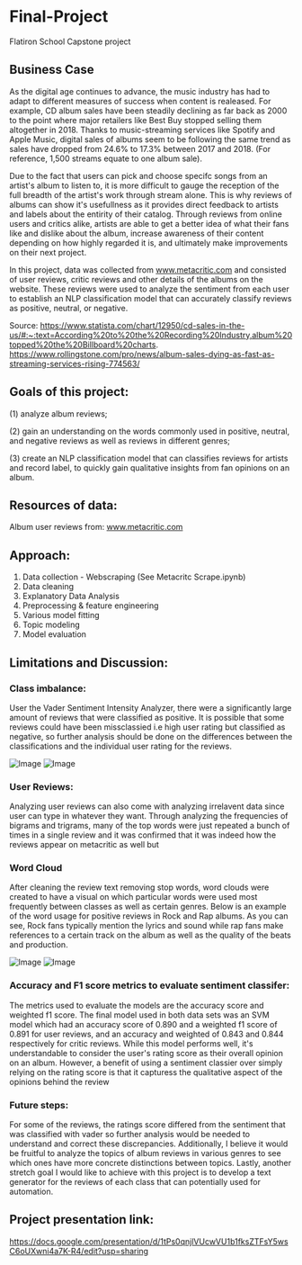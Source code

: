 # Final-Project
Flatiron School Capstone project

## Business Case
As the digital age continues to advance, the music industry has had to adapt to different measures of success when content is realeased. For example, CD album sales have been steadily declining as far back as 2000 to the point where major retailers like Best Buy stopped selling them altogether in 2018. Thanks to music-streaming services like Spotify and Apple Music, digital sales of albums seem to be following the same trend as sales have dropped from 24.6% to 17.3% between 2017 and 2018. (For reference, 1,500 streams equate to one album sale).

Due to the fact that users can pick and choose specifc songs from an artist's album to listen to, it is more difficult to gauge the reception of the full breadth of the artist's work through stream alone. This is why reviews of albums can show it's usefullness as it provides direct feedback to artists and labels about the entirity of their catalog. Through reviews from online users and critics alike, artists are able to get a better idea of what their fans like and dislike about the album, increase awareness of their content depending on how highly regarded it is, and ultimately make improvements on their next project. 

In this project, data was collected from www.metacritic.com and consisted of user reviews, critic reviews and other details of the albums on the website. These reviews were used to analyze the sentiment from each user to establish an NLP classification model that can accurately classify reviews as positive, neutral, or negative. 

Source:
https://www.statista.com/chart/12950/cd-sales-in-the-us/#:~:text=According%20to%20the%20Recording%20Industry,album%20topped%20the%20Billboard%20charts.
https://www.rollingstone.com/pro/news/album-sales-dying-as-fast-as-streaming-services-rising-774563/

## Goals of this project: 

(1) analyze album reviews; 

(2) gain an understanding on the words commonly used in positive, neutral, and negative reviews as well as reviews in different genres; 

(3) create an NLP classification model that can classifies reviews for artists and record label, to quickly gain qualitative insights from fan opinions on an album.



## Resources of data:
Album user reviews from: 
www.metacritic.com



## Approach:

1. Data collection - Webscraping (See Metacritc Scrape.ipynb)
2. Data cleaning
3. Explanatory Data Analysis
4. Preprocessing & feature engineering
5. Various model fitting
6. Topic modeling
7. Model evaluation


## Limitations and Discussion: 

### Class imbalance:

User the Vader Sentiment Intensity Analyzer, there were a significantly large amount of reviews that were classified as positive. It is possible that some reviews could have been missclassied i.e high user rating but classified as negative, so further analysis should be done on the differences between the classifications and the individual user rating for the reviews.

![Image](/images/sent_class.png)
![Image](/images/sent_class_crit.png)

### User Reviews:

Analyzing user reviews can also come with analyzing irrelavent data since user can type in whatever they want. Through analyzing the frequencies of bigrams and trigrams, many of the top words were just repeated a bunch of times in a single review and it was confirmed that it was indeed how the reviews appear on metacritic as well but 

### Word Cloud

After cleaning the review text removing stop words, word clouds were created to have a visual on which particular words were used most frequently between classes as well as certain genres. Below is an example of the word usage for positive reviews in Rock and Rap albums. As you can see, Rock fans typically mention the lyrics and sound while rap fans make references to a certain track on the album as well as the quality of the beats and production.

![Image](/images/rock_pos.png)
![Image](/images/rap_pos.png)


### Accuracy and F1 score metrics to evaluate sentiment classifer:

The metrics used to evaluate the models are the accuracy score and weighted f1 score. The final model used in both data sets was an SVM model which had an accuracy score of 0.890 and a weighted f1 score of 0.891 for user reviews, and an accuracy and weighted of 0.843 and 0.844 respectively for critic reviews. While this model performs well, it's understandable to consider the user's rating score as their overall opinion on an album. However, a benefit of using a sentiment classier over simply relying on the rating score is that it capturess the qualitative aspect of the opinions behind the review

### Future steps:

For some of the reviews, the ratings score differed from the sentiment that was classified with vader so further analysis would be needed to understand and correct these discrepancies. Additionally, I believe it would be fruitful to analyze the topics of album reviews in various genres to see which ones have more concrete distinctions between topics. Lastly, another stretch goal I would like to achieve with this project is to develop a text generator for the reviews of each class that can potentially used for automation.


## Project presentation link:

https://docs.google.com/presentation/d/1tPs0qnjlVUcwVU1b1fksZTFsY5wsC6oUXwni4a7K-R4/edit?usp=sharing
